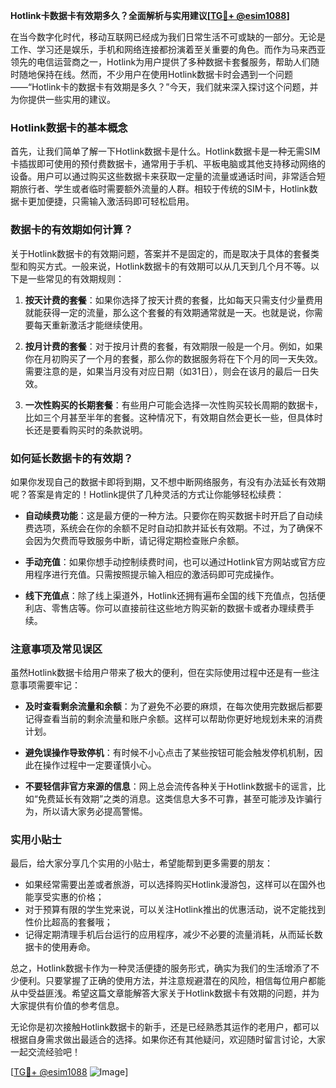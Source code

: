 **Hotlink卡数据卡有效期多久？全面解析与实用建议[[TG💪+ @esim1088](https://t.me/s/esim1088)]**

在当今数字化时代，移动互联网已经成为我们日常生活不可或缺的一部分。无论是工作、学习还是娱乐，手机和网络连接都扮演着至关重要的角色。而作为马来西亚领先的电信运营商之一，Hotlink为用户提供了多种数据卡套餐服务，帮助人们随时随地保持在线。然而，不少用户在使用Hotlink数据卡时会遇到一个问题——“Hotlink卡的数据卡有效期是多久？”今天，我们就来深入探讨这个问题，并为你提供一些实用的建议。

### Hotlink数据卡的基本概念

首先，让我们简单了解一下Hotlink数据卡是什么。Hotlink数据卡是一种无需SIM卡插拔即可使用的预付费数据卡，通常用于手机、平板电脑或其他支持移动网络的设备。用户可以通过购买这些数据卡来获取一定量的流量或通话时间，非常适合短期旅行者、学生或者临时需要额外流量的人群。相较于传统的SIM卡，Hotlink数据卡更加便捷，只需输入激活码即可轻松启用。

### 数据卡的有效期如何计算？

关于Hotlink数据卡的有效期问题，答案并不是固定的，而是取决于具体的套餐类型和购买方式。一般来说，Hotlink数据卡的有效期可以从几天到几个月不等。以下是一些常见的有效期规则：

1. **按天计费的套餐**：如果你选择了按天计费的套餐，比如每天只需支付少量费用就能获得一定的流量，那么这个套餐的有效期通常就是一天。也就是说，你需要每天重新激活才能继续使用。

2. **按月计费的套餐**：对于按月计费的套餐，有效期限一般是一个月。例如，如果你在月初购买了一个月的套餐，那么你的数据服务将在下个月的同一天失效。需要注意的是，如果当月没有对应日期（如31日），则会在该月的最后一日失效。

3. **一次性购买的长期套餐**：有些用户可能会选择一次性购买较长周期的数据卡，比如三个月甚至半年的套餐。这种情况下，有效期自然会更长一些，但具体时长还是要看购买时的条款说明。

### 如何延长数据卡的有效期？

如果你发现自己的数据卡即将到期，又不想中断网络服务，有没有办法延长有效期呢？答案是肯定的！Hotlink提供了几种灵活的方式让你能够轻松续费：

- **自动续费功能**：这是最方便的一种方法。只要你在购买数据卡时开启了自动续费选项，系统会在你的余额不足时自动扣款并延长有效期。不过，为了确保不会因为欠费而导致服务中断，请记得定期检查账户余额。
  
- **手动充值**：如果你想手动控制续费时间，也可以通过Hotlink官方网站或官方应用程序进行充值。只需按照提示输入相应的激活码即可完成操作。

- **线下充值点**：除了线上渠道外，Hotlink还拥有遍布全国的线下充值点，包括便利店、零售店等。你可以直接前往这些地方购买新的数据卡或者办理续费手续。

### 注意事项及常见误区

虽然Hotlink数据卡给用户带来了极大的便利，但在实际使用过程中还是有一些注意事项需要牢记：

- **及时查看剩余流量和余额**：为了避免不必要的麻烦，在每次使用完数据后都要记得查看当前的剩余流量和账户余额。这样可以帮助你更好地规划未来的消费计划。

- **避免误操作导致停机**：有时候不小心点击了某些按钮可能会触发停机机制，因此在操作过程中一定要谨慎小心。

- **不要轻信非官方来源的信息**：网上总会流传各种关于Hotlink数据卡的谣言，比如“免费延长有效期”之类的消息。这类信息大多不可靠，甚至可能涉及诈骗行为，所以请大家务必提高警惕。

### 实用小贴士

最后，给大家分享几个实用的小贴士，希望能帮到更多需要的朋友：

- 如果经常需要出差或者旅游，可以选择购买Hotlink漫游包，这样可以在国外也能享受实惠的价格；
- 对于预算有限的学生党来说，可以关注Hotlink推出的优惠活动，说不定能找到性价比超高的套餐哦；
- 记得定期清理手机后台运行的应用程序，减少不必要的流量消耗，从而延长数据卡的使用寿命。

总之，Hotlink数据卡作为一种灵活便捷的服务形式，确实为我们的生活增添了不少便利。只要掌握了正确的使用方法，并注意规避潜在的风险，相信每位用户都能从中受益匪浅。希望这篇文章能解答大家关于Hotlink数据卡有效期的问题，并为大家提供有价值的参考信息。

无论你是初次接触Hotlink数据卡的新手，还是已经熟悉其运作的老用户，都可以根据自身需求做出最适合的选择。如果你还有其他疑问，欢迎随时留言讨论，大家一起交流经验吧！

[[TG💪+ @esim1088](https://t.me/s/esim1088) ![Image](https://i.postimg.cc/4NQfJmqS/Snipaste-2025-05-13-00-14-12.png)]